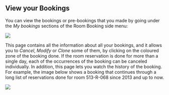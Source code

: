 
## View your Bookings

You can view the bookings or pre-bookings that you made by going under the _My bookings_ sections of the Room Booking side menu:

![](../assets/My_bookings.png)

This page contains all the information about all your bookings, and it allows you to _Cancel_, _Modify_ or _Clone_ some of them, by clicking on the coloured zone of the booking done. If the room reservation is done for more than a single day, each of the occurrences of the booking can be canceled individually. In addition, this page lets you watch the history of the booking. For example, the image below shows a booking that continues through a long list of reservations done for room 513-R-068 since 2013 and up to now.

![](../assets/booking_history.png)
